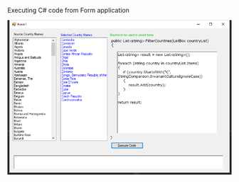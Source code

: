 
Executing C# code from Form application

![Alt text](https://github.com/roboter/DinamiclyExecuteCode.NET/blob/master/Screenshot.png?raw=true "Screenshot")